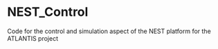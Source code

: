 # NEST_Control
Code for the control and simulation aspect of the NEST platform for the ATLANTIS project

